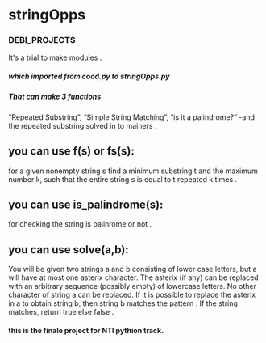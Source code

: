 
# stringOpps
### DEBI_PROJECTS
It's a trial to make modules .
##### which imported from cood.py to stringOpps.py
##### That can make 3 functions 
“Repeated Substring”, “Simple String Matching”, “is it a palindrome?” -and the repeated substring solved in to mainers .
## you can use f(s) or fs(s):
for a given nonempty string s find a minimum substring t and the maximum number k, such that the entire string s is equal to t repeated k times .
## you can use is_palindrome(s):
for checking the string is palinrome or not .
## you can use solve(a,b):
You will be given two strings a and b consisting of lower case letters, but a will have at most one asterix character. The asterix (if any) can be replaced with an arbitrary sequence (possibly empty) of lowercase letters. No other character of string a can be replaced. If it is possible to replace the asterix in a to obtain string b, then string b matches the pattern . If the string matches, return true else false .


#### this is the finale project for NTI pythion track.
